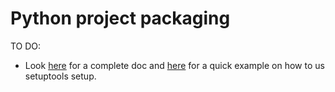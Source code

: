 # Python project packaging 

TO DO:
- Look [here](https://packaging.python.org/tutorials/packaging-projects/) for a complete doc and [here](https://stackoverflow.com/questions/28680199/what-is-the-python-equivalent-of-the-main-method-in-java-c-c-c) for a quick example on how to us setuptools setup.